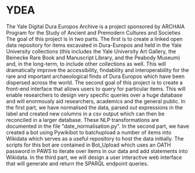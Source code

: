 # YDEA
The Yale Digital Dura Europos Archive is a project sponsored by ARCHAIA Program for the Study of Ancient and Premodern Cultures and Societies 
The goal of this project is in two parts. The first is to create a linked open data repository for items excavated in Dura-Europos and held in the Yale University collections (this includes the Yale University Art Gallery, the Beinecke Rare Book and Manuscript Library, and the Peabody Museum) and, in the long-term, to include other collections as well. This will dramatically improve the accessibility, findability and interoperability for the rare and important archaeological finds of Dura Europos which have been dispersed across the world. The second goal of this project is to create a front-end interface that allows users to query for particular items. This will enable researchers to design very specific queries over a huge database and will enormously aid researchers, academics and the general public.
In the first part, we have normalised the data, parsed out expressions in the label and created new columns in a csv output which can then be reconciled in a larger database. These NLP transformations are documented in the file "date_normalisation.py".
In the second part, we have created a bot using Pywikibot to batchupload a number of items into Wikidata which serves as a useful repository to host the data initially. The scripts for this bot are contained in Bot_Upload which uses an OATH password in PAWS to iterate over items in our data and add statements into Wikidata. 
In the third part, we will design a user interactive web interface that will generate and return the SPARQL endpoint queries. 
